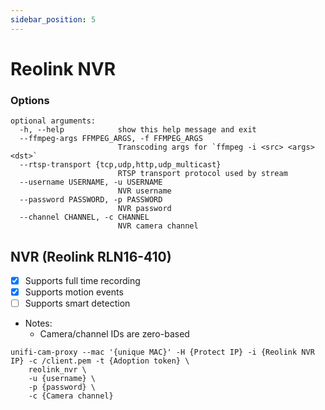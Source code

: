 ```yaml
---
sidebar_position: 5
---
```


# Reolink NVR


### Options
```
optional arguments:
  -h, --help            show this help message and exit
  --ffmpeg-args FFMPEG_ARGS, -f FFMPEG_ARGS
                        Transcoding args for `ffmpeg -i <src> <args> <dst>`
  --rtsp-transport {tcp,udp,http,udp_multicast}
                        RTSP transport protocol used by stream
  --username USERNAME, -u USERNAME
                        NVR username
  --password PASSWORD, -p PASSWORD
                        NVR password
  --channel CHANNEL, -c CHANNEL
                        NVR camera channel
```                        


## NVR (Reolink RLN16-410)
- [x] Supports full time recording
- [x] Supports motion events
- [ ] Supports smart detection
- Notes:
  * Camera/channel IDs are zero-based
```
unifi-cam-proxy --mac '{unique MAC}' -H {Protect IP} -i {Reolink NVR IP} -c /client.pem -t {Adoption token} \
    reolink_nvr \
    -u {username} \
    -p {password} \
    -c {Camera channel}
```
